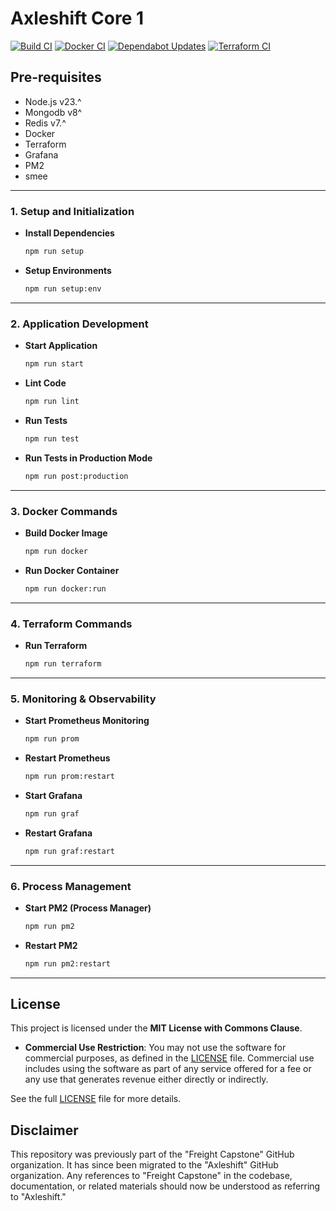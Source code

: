 # Axleshift Core 1
[![Build CI](https://github.com/mrepol742/axleshift-core1/actions/workflows/build.yml/badge.svg)](https://github.com/mrepol742/axleshift-core1/actions/workflows/build.yml)
[![Docker CI](https://github.com/axleshift/core1/actions/workflows/docker.yml/badge.svg)](https://github.com/axleshift/core1/actions/workflows/docker.yml)
[![Dependabot Updates](https://github.com/axleshift/core1/actions/workflows/dependabot/dependabot-updates/badge.svg)](https://github.com/axleshift/core1/actions/workflows/dependabot/dependabot-updates)
[![Terraform CI](https://github.com/axleshift/core1/actions/workflows/terraform.yml/badge.svg)](https://github.com/axleshift/core1/actions/workflows/terraform.yml)

## Pre-requisites
- Node.js v23.^
- Mongodb v8^
- Redis v7.^
- Docker
- Terraform
- Grafana 
- PM2 
- smee

---

### **1. Setup and Initialization**

- **Install Dependencies**  
  ```sh
  npm run setup
  ```

- **Setup Environments**  
  ```sh
  npm run setup:env
  ```

---

### **2. Application Development**

- **Start Application**  
  ```sh
  npm run start
  ```

- **Lint Code**  
  ```sh
  npm run lint
  ```

- **Run Tests**  
  ```sh
  npm run test
  ```

- **Run Tests in Production Mode**  
  ```sh
  npm run post:production
  ```

---

### **3. Docker Commands**

- **Build Docker Image**  
  ```sh
  npm run docker
  ```

- **Run Docker Container**  
  ```sh
  npm run docker:run
  ```

---

### **4. Terraform Commands**

- **Run Terraform**  
  ```sh
  npm run terraform
  ```

---

### **5. Monitoring & Observability**

- **Start Prometheus Monitoring**  
  ```sh
  npm run prom
  ```

- **Restart Prometheus**  
  ```sh
  npm run prom:restart
  ```

- **Start Grafana**  
  ```sh
  npm run graf
  ```

- **Restart Grafana**  
  ```sh
  npm run graf:restart
  ```

---

### **6. Process Management**

- **Start PM2 (Process Manager)**  
  ```sh
  npm run pm2
  ```

- **Restart PM2**  
  ```sh
  npm run pm2:restart
  ```

---

## License

This project is licensed under the **MIT License with Commons Clause**.

- **Commercial Use Restriction**: You may not use the software for commercial purposes, as defined in the [LICENSE](LICENSE) file. Commercial use includes using the software as part of any service offered for a fee or any use that generates revenue either directly or indirectly.

See the full [LICENSE](LICENSE) file for more details.

## Disclaimer

This repository was previously part of the "Freight Capstone" GitHub organization. It has since been migrated to the "Axleshift" GitHub organization. Any references to "Freight Capstone" in the codebase, documentation, or related materials should now be understood as referring to "Axleshift."
